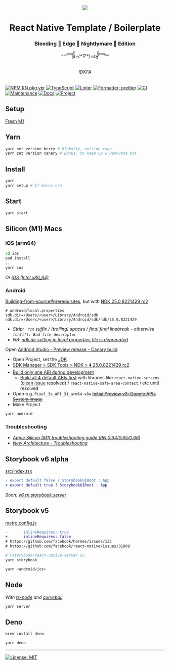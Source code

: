 <p align="center">
  <img src="https://user-images.githubusercontent.com/1881059/159564299-70d98608-6526-4437-ab51-6dc719d541e2.jpg">
</p>

<h1 align="center">React Native Template / Boilerplate</h1>
<h3 align="center">Bleeding 🔪 Edge 🌉 Night<s>ly</s>mare 🌃 Edition</h3>
<h6 align="center">““”̿ ̿ ̿ ̿ ̿’̿’̵͇̿̿з=(*▽*)=ε/̵͇̿̿/̿ ̿ ̿ ̿ ̿’““</h6>
<h6 align="center">IDKFA</h6>

[![NPM RN pkg ver](https://img.shields.io/badge/React%20Native-0.68.0-red.svg)](https://github.com/facebook/react-native/releases)
[![TypeScript](https://img.shields.io/badge/%3C%2F%3E-TypeScript-%230074c1.svg)](#)
[![Linter](https://badges.aleen42.com/src/eslint.svg)](#)
[![Formatter: prettier](https://img.shields.io/badge/Formatter-Prettier-f8bc45.svg)](#)
[![CI](https://github.com/leotm/react-native-template-new-architecture/actions/workflows/main.yml/badge.svg)](https://github.com/leotm/react-native-template-new-architecture/actions/workflows/main.yml)
[![Maintenance](https://img.shields.io/badge/Maintained%3F-yes-green.svg)](https://github.com/leotm/react-native-template-new-architecture/pulse)
[![Docs](https://img.shields.io/badge/Docs%3F-yes-green.svg)](https://github.com/leotm/react-native-template-new-architecture/wiki)
[![Project](https://img.shields.io/badge/Proj%3F-yes-green.svg)](https://github.com/leotm/react-native-template-new-architecture/projects/1)

## Setup

[Fresh M1](https://github.com/leotm/react-native-template-new-architecture/wiki/M1-Setup)

## Yarn

```sh
yarn set version berry # Globally, outside repo
yarn set version canary # Bonus, to keep up w Renovate bot
```

## Install

```sh
yarn
yarn setup # If bonus n/a
```

## Start

```sh
yarn start
```

## Silicon (M1) Macs

### iOS (arm64)

```sh
cd ios
pod install
..
yarn ios
```

_Or [iOS (Intel x86_64)](https://github.com/leotm/react-native-template-new-architecture/wiki/(New)-Architecture#building-for-ios-intel-x86_64-architecture)_

### Android

[Building-from-source#prerequisites](https://github.com/facebook/react-native/wiki/Building-from-source#prerequisites), but with [NDK 25.0.8221429 rc2](https://github.com/reactwg/react-native-releases/discussions/13#discussioncomment-2269256)

```
# android/local.properties
sdk.dir=/Users/<user>/Library/Android/sdk
ndk.dir=/Users/<user>/Library/Android/sdk/ndk/25.0.8221429
```

- _Strip: ` rcX` suffix / (trailing) spaces / final final linebreak - otherwise `fcntl(): Bad file descriptor`_
- _NB: [ndk.dir setting in local.properties file is deprecated](https://developer.android.com/studio/releases?utm_source=android-studio#4-0-0-ndk-dir)_

Open [Android Studio - Preview release - Canary build](https://developer.android.com/studio/preview)
- Open Project, set the [JDK](https://github.com/leotm/react-native-template-new-architecture/wiki/Android#jdk)
- [SDK Manager > SDK Tools > NDK > ⬇️ 25.0.8221429 rc2](https://user-images.githubusercontent.com/1881059/158474758-c8c1412c-2f35-4d0d-abc7-6ba18c65827c.png)
- [Build only one ABI during development](https://reactnative.dev/docs/build-speed#build-only-one-abi-during-development-android-only)
  - [Build all 4 default ABIs first](https://github.com/leotm/react-native-template-new-architecture/blob/master/android/gradle.properties#L33) with libraries like `react-native-screens` ([clean issue](https://github.com/reactwg/react-native-releases/discussions/13#discussioncomment-2254502) resolved) / `react-native-safe-area-context` / etc until resolved
- Open e.g. `Pixel_3a_API_31_arm64-v8a` <s>[Initial Preview v3: Google APIs System Image](https://github.com/google/android-emulator-m1-preview)</s>
- Make Project
  
```sh
yarn android
```

### Troubleshooting

- _[Apple Silicon (M1) troubleshooting guide (RN 0.64/0.65/0.66)](https://github.com/facebook/react-native/issues/31941)_
- _[New Architecture - Troubleshooting](https://reactnative.dev/docs/next/new-architecture-troubleshooting)_

## Storybook v6 alpha

[src/index.tsx](https://github.com/leotm/react-native-template-new-architecture/blob/master/src/index.tsx#L123)

```diff
- export default false ? StorybookUIRoot : App 
+ export default true ? StorybookUIRoot : App 
```
  
_Soon: [v6 rn storybook server](https://github.com/storybookjs/react-native/projects/2#card-68690945)_

## Storybook v5

[metro.config.js](https://github.com/leotm/react-native-template-new-architecture/blob/master/metro.config.js#L16)
  
```diff
-       inlineRequires: true
+       inlineRequires: false
# https://github.com/facebook/hermes/issues/135
# https://github.com/facebook/react-native/issues/31969
```

```sh
# @storybook/react-native-server v5
yarn storybook
```
  
```sh
yarn <android/ios>
```

## Node

_With [ts-node](https://github.com/TypeStrong/ts-node) and [curveball](https://github.com/curveball)_

```sh
yarn server
```
  
## Deno
  
```sh
brew install deno
```
  
```sh
yarn deno
```

---

[![License: MIT](https://img.shields.io/badge/License-MIT-yellow.svg)](#)
